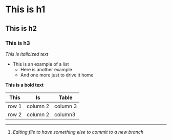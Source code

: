# This is h1
## This is h2
### This is h3
*This is italicized text*
- This is an example of a list
    - Here is another example
    - And one more just to drive it home

**This is a bold text**

This|Is|Table
---|---|---
row  1 | column 2 | column 3
row 2 | column 2 | column3

---

1) _Editing file to have something else to commit to a new branch_